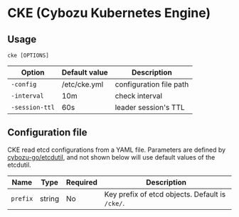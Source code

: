 CKE (Cybozu Kubernetes Engine)
==============================

Usage
-----

`cke [OPTIONS]`

| Option          | Default value            | Description             |
| --------------- | ------------------------ | ----------------------- |
| `-config`       | /etc/cke.yml             | configuration file path |
| `-interval`     | 10m                      | check interval          |
| `-session-ttl`  | 60s                      | leader session's TTL    |

Configuration file
------------------

CKE read etcd configurations from a YAML file.
Parameters are defined by [cybozu-go/etcdutil](https://github.com/cybozu-go/etcdutil), and not shown below will use default values of the etcdutil.

| Name       | Type           | Required | Description                                         |
| ---------- | -------------- | -------- | --------------------------------------------------- |
| `prefix`   | string         | No       | Key prefix of etcd objects.  Default is `/cke/`.    |
